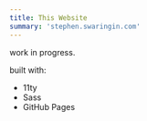 ```yaml
---
title: This Website
summary: 'stephen.swaringin.com'
---
```


work in progress.

built with:

- 11ty
- Sass
- GitHub Pages
